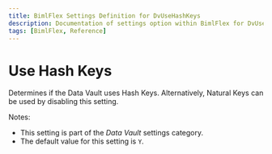 ```yaml
---
title: BimlFlex Settings Definition for DvUseHashKeys
description: Documentation of settings option within BimlFlex for DvUseHashKeys
tags: [BimlFlex, Reference]
---
```


# Use Hash Keys

Determines if the Data Vault uses Hash Keys. Alternatively, Natural Keys can be used by disabling this setting.

Notes:

* This setting is part of the *Data Vault* settings category.
* The default value for this setting is `Y`.
